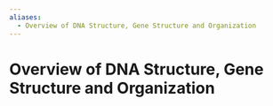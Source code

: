 ```yaml
---
aliases:
  - Overview of DNA Structure, Gene Structure and Organization
---
```


# Overview of DNA Structure, Gene Structure and Organization
